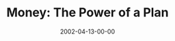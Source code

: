 ---
layout: message
category: message
series: "Handle with Care"
title: "Money: The Power of a Plan"
date: 2002-04-13-00-00
message_id: 286
audio: "http://s3.amazonaws.com/crossroads-media/messages/audio/Power_of_a_Plan.mp3"
audio-duration: "38:58"
tag: 
 - money
 - generosity
 - giving
 - tithing
 - investing
 - miracle
 - plan
 - budget
 - tome
explicit: false
---
